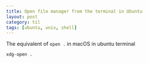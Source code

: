 ```yaml
---
title: Open file manager from the terminal in Ubuntu 
layout: post
category: til
tags: [ubuntu, unix, shell]
---
```

The equivalent of `open .` in macOS in ubuntu terminal
```
xdg-open .
```


